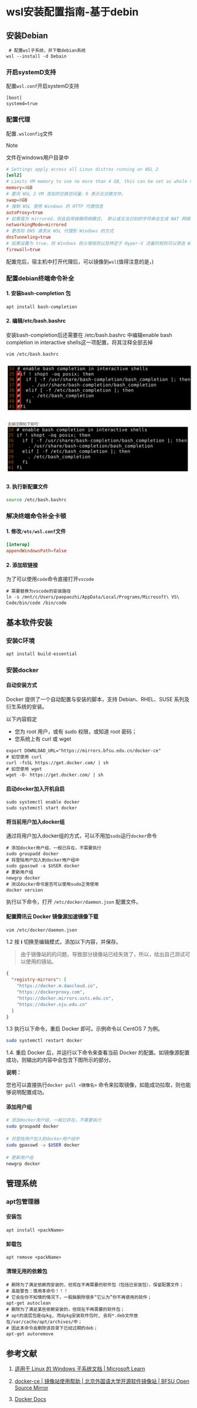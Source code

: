 # wsl安装配置指南-基于debin

## 安装Debian

```shell
 # 配置wsl子系统，并下载debian系统
wsl --install -d Debain
```

### 开启systemD支持

配置`wsl.conf`开启systemD支持

```shell
[boot]
systemd=true
```

### 配置代理

配置`.wslconfig`文件

> [!note]
>
> 文件在windows用户目录中

```toml
# Settings apply across all Linux distros running on WSL 2
[wsl2]
# Limits VM memory to use no more than 4 GB, this can be set as whole numbers using GB or MB
memory=4GB
# 要向 WSL 2 VM 添加的交换空间量，0 表示无交换文件。
swap=8GB
# 强制 WSL 使用 Windows 的 HTTP 代理信息
autoProxy=true
# 如果值为 mirrored，则会启用镜像网络模式。 默认或无法识别的字符串会生成 NAT 网络
networkingMode=mirrored
# 更改将 DNS 请求从 WSL 代理到 Windows 的方式
dnsTunneling=true
# 如果设置为 true，则 Windows 防火墙规则以及特定于 Hyper-V 流量的规则可以筛选 WSL 网络流量。
firewall=true
```

配置完后，宿主机中打开代理后，可以镜像到`wsl`(值得注意的是，)

### 配置debian终端命令补全

#### 1. 安装bash-completion 包

```bash
apt install bash-completion
```

#### 2. 编辑/etc/bash.bashrc

安装bash-completion后还需要在 /etc/bash.bashrc 中编辑enable bash completion in interactive shells这一项配置，将其注释全部去掉

```bash
vim /etc/bash.bashrc
```

![image-20231029154117136](./figures/image-20231029154117136.png)

#### 3. 执行新配置文件

```bash
source /etc/bash.bashrc
```

### 解决终端命令补全卡顿

#### 1. 修改`/etc/wsl.conf`文件

```toml
[interop]
appendWindowsPath=false
```

#### 2. 添加软链接

为了可以使用`code`命令直接打开`vscode`

```shell
# 需要替换为vscode的安装路径
ln -s /mnt/c/Users/paopaozhi/AppData/Local/Programs/Microsoft\ VS\ Code/bin/code /bin/code
```

## 基本软件安装

### 安装C环境

```bash
apt install build-essential
```

### 安装docker

#### 自动安装方式

Docker 提供了一个自动配置与安装的脚本，支持 Debian、RHEL、SUSE 系列及衍生系统的安装。

以下内容假定

- 您为 root 用户，或有 sudo 权限，或知道 root 密码；
- 您系统上有 curl 或 wget

```shell
export DOWNLOAD_URL="https://mirrors.bfsu.edu.cn/docker-ce"
# 如您使用 curl
curl -fsSL https://get.docker.com/ | sh
# 如您使用 wget
wget -O- https://get.docker.com/ | sh
```

#### 启动docker加入开机自启

```shell
sudo systemctl enable docker
sudo systemctl start docker
```

#### 将当前用户加入docker组

通过将用户加入docker组的方式，可以不用加`sudo`运行`docker`命令

```shell
# 添加docker用户组，一般已存在，不需要执行
sudo groupadd docker
# 将登陆用户加入到docker用户组中
sudo gpasswd -a $USER docker
# 更新用户组
newgrp docker
# 测试docker命令是否可以使用sudo正常使用
docker version
```

执行以下命令，打开 `/etc/docker/daemon.json` 配置文件。

#### 配置腾讯云 Docker 镜像源加速镜像下载

```bash
vim /etc/docker/daemon.json
```

1.2 按 **i** 切换至编辑模式，添加以下内容，并保存。

> 由于镜像站的的问题，导致部分镜像站已经失效了，所以，给出自己测试可以使用的镜站。

```json
{
  "registry-mirrors": [
    "https://docker.m.daocloud.io",
    "https://dockerproxy.com",
    "https://docker.mirrors.ustc.edu.cn",
    "https://docker.nju.edu.cn"
  ]
}
```


1.3 执行以下命令，重启 Docker 即可。示例命令以 CentOS 7 为例。

```bash
sudo systemctl restart docker
```

1.4. 重启 Docker 后，并运行以下命令来查看当前 Docker 的配置。如镜像源配置成功，则输出的内容中会包含下图所示的部分。

**说明：**

您也可以直接执行`docker pull <镜像名>` 命令来拉取镜像，如能成功拉取，则也能够说明配置成功。

#### 添加用户组

```sh
# 添加docker用户组，一般已存在，不需要执行
sudo groupadd docker

# 将登陆用户加入到docker用户组中
sudo gpasswd -a $USER docker

# 更新用户组
newgrp docker
```

## 管理系统

### apt包管理器

#### 安装包

```shell
apt install <packName>
```

#### 卸载包

```shell
apt remove <packName>
```

#### 清理无用的依赖包

```shell
# 删除为了满足依赖而安装的，但现在不再需要的软件包（包括已安装包），保留配置文件；
# 高能警告：慎用本命令！！！
# 它会在你不知情的情况下，一股脑删除很多“它认为”你不再使用的软件；
apt-get autoclean
# 删除为了满足某些依赖安装的，但现在不再需要的软件包；
# apt的底层包是dpkg, 而dpkg安装软件包时, 会将*.deb文件放在/var/cache/apt/archives/中；
# 因此本命令会删除该目录下已经过期的deb；
apt-get autoremove
```

## 参考文献

1. [适用于 Linux 的 Windows 子系统文档 | Microsoft Learn](https://learn.microsoft.com/zh-cn/windows/wsl/)

2. [docker-ce | 镜像站使用帮助 | 北京外国语大学开源软件镜像站 | BFSU Open Source Mirror](https://mirrors.bfsu.edu.cn/help/docker-ce/)
3. [Docker Docs](https://docs.docker.com/)

